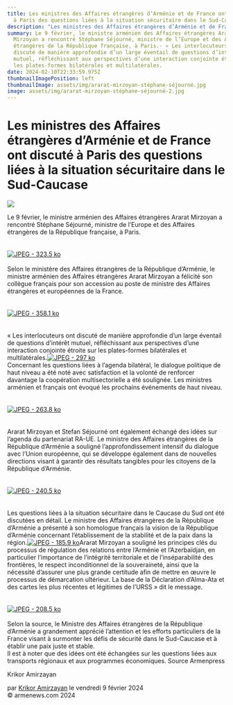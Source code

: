 ```yaml
---
title: Les ministres des Affaires étrangères d’Arménie et de France ont discuté
  à Paris des questions liées à la situation sécuritaire dans le Sud-Caucase
description: "Les ministres des Affaires étrangères d’Arménie et de France "
summary: Le 9 février, le ministre arménien des Affaires étrangères Ararat
  Mirzoyan a rencontré Stéphane Séjourné, ministre de l’Europe et des Affaires
  étrangères de la République française, à Paris.- « Les interlocuteurs ont
  discuté de manière approfondie d’un large éventail de questions d’intérêt
  mutuel, réfléchissant aux perspectives d’une interaction conjointe étroite sur
  les plates-formes bilatérales et multilatérales.
date: 2024-02-10T22:33:59.975Z
thumbnailImagePosition: left
thumbnailImage: assets/img/ararat-mirzoyan-stéphane-séjourné.jpg
image: assets/img/ararat-mirzoyan-stéphane-séjourné-2.jpg
---
```



# Les ministres des Affaires étrangères d’Arménie et de France ont discuté à Paris des questions liées à la situation sécuritaire dans le Sud-Caucase



![](https://www.armenews.com/IMG/arton112610.jpg)

Le 9 février, le ministre arménien des Affaires étrangères Ararat Mirzoyan a rencontré Stéphane Séjourné, ministre de l’Europe et des Affaires étrangères de la République française, à Paris.\
\
\
[![JPEG - 323.5 ko](https://www.armenews.com/local/cache-vignettes/L670xH447/43b-2-37301.jpg?1707502875)](https://www.armenews.com/IMG/jpg/5/9/4/43b-2.jpg "jpg/5/9/4/43b-2.jpg")\
\
Selon le ministère des Affaires étrangères de la République d’Arménie, le ministre arménien des Affaires étrangères Ararat Mirzoyan a félicité son collègue français pour son accession au poste de ministre des Affaires étrangères et européennes de la France.\
\
\
[![JPEG - 358.1 ko](https://www.armenews.com/local/cache-vignettes/L670xH447/43a-2-e452f.jpg?1707502875)](https://www.armenews.com/IMG/jpg/7/1/1/43a-2.jpg "jpg/7/1/1/43a-2.jpg")\
\
\
« Les interlocuteurs ont discuté de manière approfondie d’un large éventail de questions d’intérêt mutuel, réfléchissant aux perspectives d’une interaction conjointe étroite sur les plates-formes bilatérales et multilatérales.[![JPEG - 297 ko](https://www.armenews.com/local/cache-vignettes/L670xH1005/43d-376f5.jpg?1707502875)](https://www.armenews.com/IMG/jpg/b/a/b/43d.jpg "jpg/b/a/b/43d.jpg")\
Concernant les questions liées à l’agenda bilatéral, le dialogue politique de haut niveau a été noté avec satisfaction et la volonté de renforcer davantage la coopération multisectorielle a été soulignée. Les ministres arménien et français ont évoqué les prochains événements de haut niveau.\
\
\
[![JPEG - 263.8 ko](https://www.armenews.com/local/cache-vignettes/L670xH447/43c-2-b3865.jpg?1707502875)](https://www.armenews.com/IMG/jpg/8/5/5/43c-2.jpg "jpg/8/5/5/43c-2.jpg")\
\
\
Ararat Mirzoyan et Stefan Séjourné ont également échangé des idées sur l’agenda du partenariat RA-UE. Le ministre des Affaires étrangères de la République d’Arménie a souligné l’approfondissement intensif du dialogue avec l’Union européenne, qui se développe également dans de nouvelles directions visant à garantir des résultats tangibles pour les citoyens de la République d’Arménie.\
\
\
[![JPEG - 240.5 ko](https://www.armenews.com/local/cache-vignettes/L670xH447/43e-1f7e2.jpg?1707502875)](https://www.armenews.com/IMG/jpg/a/e/e/43e.jpg "jpg/a/e/e/43e.jpg")\
\
\
Les questions liées à la situation sécuritaire dans le Caucase du Sud ont été discutées en détail. Le ministre des Affaires étrangères de la République d’Arménie a présenté à son homologue français la vision de la République d’Arménie concernant l’établissement de la stabilité et de la paix dans la région.[![JPEG - 185.9 ko](https://www.armenews.com/local/cache-vignettes/L670xH447/43-5-69752.jpg?1707503213)](https://www.armenews.com/IMG/jpg/7/f/b/43-5.jpg "jpg/7/f/b/43-5.jpg")Ararat Mirzoyan a souligné les principes clés du processus de régulation des relations entre l’Arménie et l’Azerbaïdjan, en particulier l’importance de l’intégrité territoriale et de l’inséparabilité des frontières, le respect inconditionnel de la souveraineté, ainsi que la nécessité d’assurer une plus grande certitude afin de mettre en œuvre le processus de démarcation ultérieur. La base de la Déclaration d’Alma-Ata et des cartes les plus récentes et légitimes de l’URSS » dit le message.\
\
\
[![JPEG - 208.5 ko](https://www.armenews.com/local/cache-vignettes/L670xH1005/43f-14f0b.jpg?1707502875)](https://www.armenews.com/IMG/jpg/f/e/9/43f.jpg "jpg/f/e/9/43f.jpg")\
\
Selon la source, le Ministre des Affaires étrangères de la République d’Arménie a grandement apprécié l’attention et les efforts particuliers de la France visant à surmonter les défis de sécurité dans le Sud-Caucase et à établir une paix juste et stable.\
Il est à noter que des idées ont été échangées sur les questions liées aux transports régionaux et aux programmes économiques. Source Armenpress

Krikor Amirzayan

par [Krikor Amirzayan](https://www.armenews.com/spip.php?page=auteur&id_auteur=33) le vendredi 9 février 2024\
© armenews.com 2024